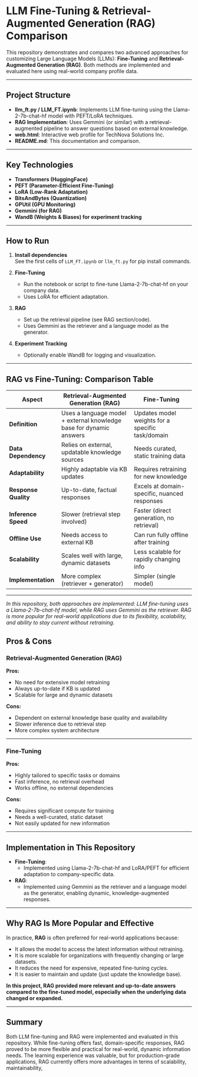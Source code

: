 # LLM Fine-Tuning & Retrieval-Augmented Generation (RAG) Comparison

This repository demonstrates and compares two advanced approaches for customizing Large Language Models (LLMs): **Fine-Tuning** and **Retrieval-Augmented Generation (RAG)**. Both methods are implemented and evaluated here using real-world company profile data.

---

## Project Structure

- **llm_ft.py / LLM_FT.ipynb**: Implements LLM fine-tuning using the Llama-2-7b-chat-hf model with PEFT/LoRA techniques.
- **RAG Implementation**: Uses Gemmini (or similar) with a retrieval-augmented pipeline to answer questions based on external knowledge.
- **web.html**: Interactive web profile for TechNova Solutions Inc.
- **README.md**: This documentation and comparison.

---

## Key Technologies

- **Transformers (HuggingFace)**
- **PEFT (Parameter-Efficient Fine-Tuning)**
- **LoRA (Low-Rank Adaptation)**
- **BitsAndBytes (Quantization)**
- **GPUtil (GPU Monitoring)**
- **Gemmini (for RAG)**
- **WandB (Weights & Biases) for experiment tracking**

---

## How to Run

1. **Install dependencies**  
   See the first cells of `LLM_FT.ipynb` or `llm_ft.py` for pip install commands.

2. **Fine-Tuning**  
   - Run the notebook or script to fine-tune Llama-2-7b-chat-hf on your company data.
   - Uses LoRA for efficient adaptation.

3. **RAG**  
   - Set up the retrieval pipeline (see RAG section/code).
   - Uses Gemmini as the retriever and a language model as the generator.

4. **Experiment Tracking**  
   - Optionally enable WandB for logging and visualization.

---
## RAG vs Fine-Tuning: Comparison Table

| **Aspect**           | **Retrieval-Augmented Generation (RAG)**                                 | **Fine-Tuning**                                     |
|----------------------|-------------------------------------------------------------------------|-----------------------------------------------------|
| **Definition**       | Uses a language model + external knowledge base for dynamic answers      | Updates model weights for a specific task/domain    |
| **Data Dependency**  | Relies on external, updatable knowledge sources                         | Needs curated, static training data                 |
| **Adaptability**     | Highly adaptable via KB updates                                         | Requires retraining for new knowledge               |
| **Response Quality** | Up-to-date, factual responses                                           | Excels at domain-specific, nuanced responses        |
| **Inference Speed**  | Slower (retrieval step involved)                                        | Faster (direct generation, no retrieval)            |
| **Offline Use**      | Needs access to external KB                                             | Can run fully offline after training                |
| **Scalability**      | Scales well with large, dynamic datasets                                | Less scalable for rapidly changing info             |
| **Implementation**   | More complex (retriever + generator)                                    | Simpler (single model)                              |

---

*In this repository, both approaches are implemented: LLM fine-tuning uses a Llama-2-7b-chat-hf model, while RAG uses Gemmini as the retriever. RAG is more popular for real-world applications due to its flexibility, scalability, and ability to stay current without retraining.*

## Pros & Cons

### Retrieval-Augmented Generation (RAG)

**Pros:**
- No need for extensive model retraining
- Always up-to-date if KB is updated
- Scalable for large and dynamic datasets

**Cons:**
- Dependent on external knowledge base quality and availability
- Slower inference due to retrieval step
- More complex system architecture

---

### Fine-Tuning

**Pros:**
- Highly tailored to specific tasks or domains
- Fast inference, no retrieval overhead
- Works offline, no external dependencies

**Cons:**
- Requires significant compute for training
- Needs a well-curated, static dataset
- Not easily updated for new information

---

## Implementation in This Repository

- **Fine-Tuning**:  
  - Implemented using Llama-2-7b-chat-hf and LoRA/PEFT for efficient adaptation to company-specific data.
- **RAG**:  
  - Implemented using Gemmini as the retriever and a language model as the generator, enabling dynamic, knowledge-augmented responses.

---

## Why RAG Is More Popular and Effective

In practice, **RAG** is often preferred for real-world applications because:
- It allows the model to access the latest information without retraining.
- It is more scalable for organizations with frequently changing or large datasets.
- It reduces the need for expensive, repeated fine-tuning cycles.
- It is easier to maintain and update (just update the knowledge base).

**In this project, RAG provided more relevant and up-to-date answers compared to the fine-tuned model, especially when the underlying data changed or expanded.**

---

## Summary

Both LLM fine-tuning and RAG were implemented and evaluated in this repository. While fine-tuning offers fast, domain-specific responses, RAG proved to be more flexible and practical for real-world, dynamic information needs. The learning experience was valuable, but for production-grade applications, RAG currently offers more advantages in terms of scalability, maintainability,